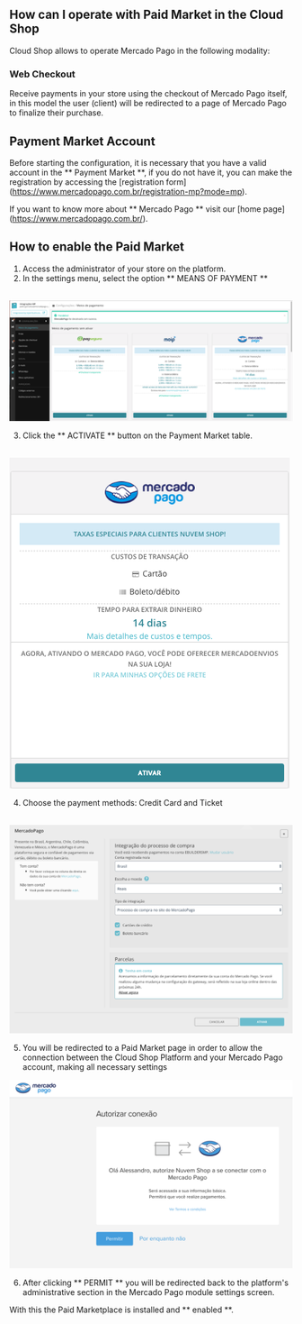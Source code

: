 ## How can I operate with Paid Market in the Cloud Shop

Cloud Shop allows to operate Mercado Pago in the following modality:

### Web Checkout

Receive payments in your store using the checkout of Mercado Pago itself, in this model the user (client) will be redirected to a page of Mercado Pago to finalize their purchase.

## Payment Market Account

Before starting the configuration, it is necessary that you have a valid account in the ** Payment Market **, if you do not have it, you can make the registration by accessing the [registration form] (https://www.mercadopago.com.br/registration-mp?mode=mp).

If you want to know more about ** Mercado Pago ** visit our [home page] (https://www.mercadopago.com.br/).

## How to enable the Paid Market

1. Access the administrator of your store on the platform.
2. In the settings menu, select the option ** MEANS OF PAYMENT **

    ![CloudShop Configuration](/images/NuvemShopmeiodepagamento1.png)


3. Click the ** ACTIVATE ** button on the Payment Market table.

    ![CloudShop Configuration](/images/NuvemShopativarMP.png)

4. Choose the payment methods: Credit Card and Ticket

    ![CloudShop Configuration](/images/NuvemShopativarMP2.png)


5. You will be redirected to a Paid Market page in order to allow the connection between the Cloud Shop Platform and your Mercado Pago account, making all necessary settings

![CloudShop Configuration](/images/NuvemShoppermitirMP.png)



6. After clicking ** PERMIT ** you will be redirected back to the platform's administrative section in the Mercado Pago module settings screen.


With this the Paid Marketplace is installed and ** enabled **.
